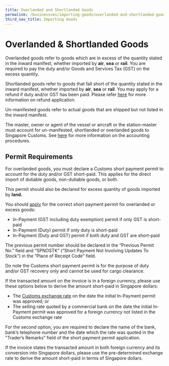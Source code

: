 ```yaml
---
title: Overlanded and Shortlanded Goods
permalink: /businessses/importing-goods/overlanded-and-shortlanded-goods/
third_nav_title: Importing Goods
---
```



# Overlanded & Shortlanded Goods

Overlanded goods refer to goods which are in excess of the quantity stated in the inward manifest, whether imported by  **air**,  **sea**  or  **rail**. You are required to pay the duty and/or Goods and Services Tax (GST) on the excess quantity.

Shortlanded goods refer to goods that fall short of the quantity stated in the inward manifest, whether imported by  **air**,  **sea**  or  **rail**. You may apply for a refund if duty and/or GST has been paid. Please refer  [here](/businesses/valuation-duties-taxes--fees/refund-of-duties-and-gst) for more information on refund application.

Un-manifested goods refer to actual goods that are shipped but not listed in the inward manifest.

The master, owner or agent of the vessel or aircraft or the station-master must account for un-manifested, shortlanded or overlanded goods to Singapore Customs. See  [here](/businesses/importing-goods/import-procedures/) for more information on the accounting procedures.

## Permit Requirements

For overlanded goods, you must declare a Customs short payment permit to account for the duty and/or GST short-paid. This applies for the direct import of dutiable goods, non-dutiable goods, or both.

This permit should also be declared for excess quantity of goods imported by  **land.**

You should  [apply](/businesses/importing-goods/import-procedures/) for the correct short payment permit for overlanded or excess goods:

-   In-Payment (GST including duty exemption) permit if only GST is short-paid
-   In-Payment (Duty) permit if only duty is short-paid
-   In-Payment (Duty and GST) permit if both duty and GST are short-paid

The previous permit number should be declared in the “Previous Permit No.” field and “SPNOSTK” (“Short Payment Not Involving Updates To Stock”) in the “Place of Receipt Code” field.

Do note the Customs short payment permit is for the purpose of duty and/or GST recovery only and cannot be used for cargo clearance.

If the transacted amount on the invoice is in a foreign currency, please use these options below to derive the amount short-paid in Singapore dollars:

-   The  [Customs exchange rate](/businesses/valuation-duties-taxes--fees/establishing-customs-value-for-imports/customs-exchange-rates) on the date the initial In-Payment permit was approved; or
-   The selling rate quoted by a commercial bank on the date the initial In-Payment permit was approved for a foreign currency not listed in the Customs exchange rate

For the second option, you are required to declare the name of the bank, bank’s telephone number and the date which the rate was quoted in the "Trader’s Remarks” field of the short payment permit application.

If the invoice states the transacted amount in both foreign currency and its conversion into Singapore dollars, please use the pre-determined exchange rate to derive the amount short-paid in terms of Singapore dollars.
